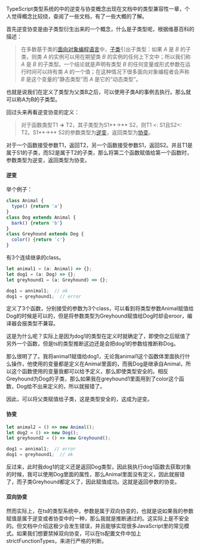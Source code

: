 TypeScript类型系统的中的逆变与协变概念出现在文档中的类型兼容性一章，个人觉得概念比较绕，查阅了一些文档，有了一些大概的了解。

首先逆变协变是由子类型衍生出来的一个概念，什么是子类型呢，根据维基百科的描述：

> 在多数基于类的[面向对象编程语言](https://zh.wikipedia.org/wiki/面向对象编程语言)中，[子类](https://zh.wikipedia.org/wiki/子类)引出子类型：如果 *A* 是 *B* 的子类，则类 *A* 的实例可以用在期望类 *B* 的实例的任何上下文中；所以我们称 *A* 是 *B* 的子类型。一个结论就是声明有类型 *B* 的任何变量或形式参数在运行时间可以持有类 *A* 的一个值；在这种情况下很多面向对象编程者会声称 *B* 是这个变量的“静态类型”而 *A* 是它的“动态类型”。

也就是说我们在定义了类型为父类B之后，可以使用子类A的事例去执行。那么就可以称A为B的子类型。

回过头来再看逆变协变的定义：

> 对于函数类型T1 **→** T2，其子类型为S1**→** S2，则T1 <: S1且S2<: T2。S1**→** S2的参数类型为[逆变](https://zh.wikipedia.org/wiki/协变与逆变)，返回类型为[协变](https://zh.wikipedia.org/wiki/协变与逆变)。

对于一个函数接受参数T1，返回T2，另一个函数接受参数S1，返回S2。并且T1是属于S1的子类，而S2是属于T2的子类，那么将第二个函数赋值给第一个函数时，参数类型为逆变，返回类型为协变。

#### 逆变

举个例子：

```javascript
class Animal {
  type() {return 'a'}
}
class Dog extends Animal {
  bark() {return 'b'}
}
class Greyhound extends Dog {
  color() {return 'c'}
}
```

有3个连续继承的class。

```javascript
let animal1 = (a: Animal) => {};
let dog1 = (a: Dog) => {};
let greyhound1 = (a: Greyhound) => {};

dog1 = annimal1;  // ok
dog1 = greyhound1;  // error
```

定义了3个函数，分别接受的参数为3个class，可以看到将类型参数Animal赋值给Dog的时候是可以的，但是将参数类型为Greyhound赋值给Dog时却会eroor，编译器会报类型不兼容。

这是为什么呢？实际上是因为dog1的类型在定义时就确定了，即使你之后赋值了另外一个函数，但是ts的类型推断这边还是会把dog1的参数给推断称Dog。

那么很明了了。我将animal1赋值给dog1，无论我animal1这个函数体里面执行什么操作，他使用的变量都是定义在Animal里面的，而我Dog是继承自Animal，所以这个函数使用的变量我都可以给予定义，那么即使类型安全的。相反Greyhound为Dog的子类，那么如果我在greyhound1里面用到了color这个函数，Dog给不出来定义的，所以就报错了。

因此，可以将父类赋值给子类，这是类型安全的，这成为逆变。

#### 协变

```javascript
let animal2 = () => new Animal();
let dog2 = () => new Dog();
let greyhound2 = () => new Greyhound();

dog1 = annimal1;  // error
dog1 = greyhound1;  // ok
```

反过来，此时我dog1的定义还是返回Dog类型，因此我执行dog1函数去获取对象的时候，我可以使用Dog里面的属性，那么Animal里面没有定义，因此就报错了，而子类Greyhound都定义了，因此赋值成功。这就是返回参数的协变。

#### 双向协变

然而实际上，在ts的类型系统中，参数是属于双向协变的，也就是说如果我的参数赋值是属于逆变或者协变中的一种，那么我就是推断通过的。这实际上是不安全的。但文档中介绍这极少会发生错误，并且能够实现很多JavaScript里的常见模式。如果我们想要禁掉双向协变，可以在ts配置文件中加上strictFunctionTypes，来进行严格的判断。


